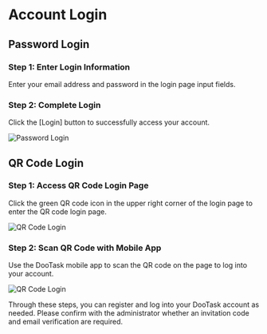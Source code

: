 # Account Login

## Password Login

### Step 1: Enter Login Information

Enter your email address and password in the login page input fields.

### Step 2: Complete Login

Click the [Login] button to successfully access your account.

![Password Login](/images/en/login_pic_2.png)

## QR Code Login

### Step 1: Access QR Code Login Page
Click the green QR code icon in the upper right corner of the login page to enter the QR code login page.

![QR Code Login](/images/en/login_pic_1.png)

### Step 2: Scan QR Code with Mobile App

Use the DooTask mobile app to scan the QR code on the page to log into your account.

![QR Code Login](/images/en/login_pic_3.png)

Through these steps, you can register and log into your DooTask account as needed. Please confirm with the administrator whether an invitation code and email verification are required.